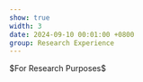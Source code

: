 ```yaml
---
show: true
width: 3
date: 2024-09-10 00:01:00 +0800
group: Research Experience
---
```

<div class="p-4 text-center">
$For&nbsp;Research&nbsp;Purposes$
</div>
